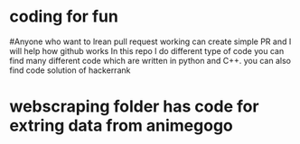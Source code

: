 # coding for fun 
#Anyone who want to lrean pull request working can create simple PR and I will help how github works
In this repo I do different type of code you can find many different code which are written in python and C++.
you can also find code solution of hackerrank
# webscraping folder has code for extring data from animegogo
